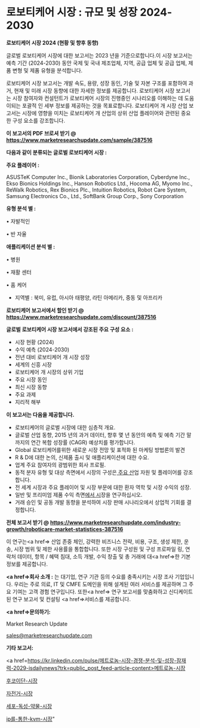# 로보티케어 시장 : 규모 및 성장 2024-2030

<strong>로보티케어 시장 2024 (현황 및 향후 동향)</strong>

글로벌 로보티케어 시장에 대한 보고서는 2023 년을 기준으로합니다.이 시장 보고서는 예측 기간 (2024-2030) 동안 국제 및 국내 제조업체, 지역, 공급 업체 및 공급 업체, 제품 변형 및 제품 유형을 분석합니다.

로보티케어 시장 보고서는 개발 속도, 용량, 성장 동인, 기술 및 자본 구조를 포함하여 과거, 현재 및 미래 시장 동향에 대한 자세한 정보를 제공합니다. 로보티케어 시장 보고서는 시장 참여자와 컨설턴트가 로보티케어 시장의 진행중인 시나리오를 이해하는 데 도움이되는 포괄적 인 세부 정보를 제공하는 것을 목표로합니다. 로보티케어 개 시장 산업 보고서는 시장에 영향을 미치는 로보티케어 개 산업의 상위 산업 플레이어와 관련된 중요한 구성 요소를 강조합니다.



<strong>이 보고서의 PDF 브로셔 받기 @ <a href=https://www.marketresearchupdate.com/sample/387516>https://www.marketresearchupdate.com/sample/387516</a></strong>



<strong>다음과 같이 분류되는 글로벌 로보티케어 시장 :</strong>



<strong>주요 플레이어 :</strong>

ASUSTeK Computer Inc., Bionik Laboratories Corporation, Cyberdyne Inc., Ekso Bionics Holdings Inc., Hanson Robotics Ltd., Hocoma AG, Myomo Inc., ReWalk Robotics, Rex Bionics Plc., Intuition Robotics, Robot Care System, Samsung Electronics Co., Ltd., SoftBank Group Corp., Sony Corporation



<strong>유형 분석 별 :</strong>

• 자발적인

• 반 자율



<strong>애플리케이션 분석 별 :</strong>

• 병원

• 재활 센터

• 홈 케어

<ul>
  <li>지역별 : 북미, 유럽, 아시아 태평양, 라틴 아메리카, 중동 및 아프리카</li>
</ul>


<strong>로보티케어 보고서에서 할인 받기 @ <a href=https://www.marketresearchupdate.com/discount/387516>https://www.marketresearchupdate.com/discount/387516</a></strong>



<strong>글로벌 로보티케어 시장 보고서에서 강조된 주요 구성 요소 :</strong>
<ul>
  <li>시장 현황 (2024)</li>
  <li>수익 예측 (2024-2030)</li>
  <li>전년 대비 로보티케어 개 시장 성장</li>
  <li>세계의 신흥 시장</li>
  <li>로보티케어 개 시장의 상위 기업</li>
  <li>주요 시장 동인</li>
  <li>최신 시장 동향</li>
  <li>주요 과제</li>
  <li>지리적 해부</li>
</ul>


<strong>이 보고서는 다음을 제공합니다.</strong>
<ul>
  <li>로보티케어의 글로벌 시장에 대한 심층적 개요.</li>
  <li>글로벌 산업 동향, 2015 년의 과거 데이터, 향후 몇 년 동안의 예측 및 예측 기간 말까지의 연간 복합 성장률 (CAGR) 예상치를 평가합니다.</li>
  <li>Global 로보티케어를위한 새로운 시장 전망 및 표적화 된 마케팅 방법론의 발견</li>
  <li>R &amp; D에 대한 논의, 신제품 출시 및 애플리케이션에 대한 수요.</li>
  <li>업계 주요 참여자의 광범위한 회사 프로필.</li>
  <li>동적 분자 유형 및 대상 측면에서 시장의 구성은<a href=> 주요 산</a>업 자원 및 플레이어를 강조합니다.</li>
  <li>전 세계 시장과 주요 플레이어 및 시장 부문에 대한 환자 역학 및 시장 수익의 성장.</li>
  <li>일반 및 프리미엄 제품 수익 측면<a href=>에서 시</a>장을 연구하십시오.</li>
  <li>거래 승인 및 공동 개발 동향을 분석하여 시장 판매 시나리오에서 상업적 기회를 결정합니다.</li>
</ul>



<strong>전체 보고서 받기 @ <a href=https://www.marketresearchupdate.com/industry-growth/roboticare-market-statistices-387516>https://www.marketresearchupdate.com/industry-growth/roboticare-market-statistices-387516</a></strong>

이 연구는<a href=> 산업 존중</a> 체인, 강력한 비즈니스 전략, 비용, 구조, 생성 제한, 운송, 시장 범위 및 제한 사용률을 통합합니다. 또한 시장 구성원 및 구성 프로파일 링, 연락처 데이터, 항목 / 혜택 침대, 소득 개발, 수익 창출 및 총 거래에 대<a href=>한 기본 </a>정보를 제공합니다.



<strong><a href=>회사 소</a>개 :</strong>
는 대기업, 연구 기관 등의 수요를 충족시키는 시장 조사 기업입니다. 우리는 주로 의료, IT 및 CMFE 도메인을 위해 설계된 여러 서비스를 제공하며 그 주요 기여는 고객 경험 연구입니다. 또한<a href=> 연구 보</a>고서를 맞춤화하고 신디케이트 된 연구 보고서 및 컨설팅 <a href=>서비스</a>를 제공합니다.



<strong><a href=>문의하기:</a></strong>

Market Research Update

sales@marketresearchupdate.com



<strong>기타 보고서:</strong>

<a href=https://kr.linkedin.com/pulse/메트로놈-시장-경쟁-분석-및-성장-잠재력-2029-isdailynews?trk=public_post_feed-article-content>메트로놈-시장</a>

<a href=https://www.linkedin.com/pulse/후코이단-시장-현재-및-미래-성장-2029-survey-spotlight-pro-24-analysis/>후코이단-시장</a>

<a href=https://www.linkedin.com/pulse/자전거-시장-세분화-연구-및-목표-고객2029년-trend-tracking-tips-360-analysis-5qbhc/>자전거-시장</a>

<a href=https://www.linkedin.com/pulse/세포-독성-약물-시장-진입-전략-및-위험-평가2029년-analytics-avenue-adventures-24-ana-zankf/>세포-독성-약물-시장</a>

<a href=https://www.linkedin.com/pulse/ip를-통한-kvm-시장-세분화-연구-및-목표-고객2030년-gx1rc/>ip를-통한-kvm-시장</a>"
